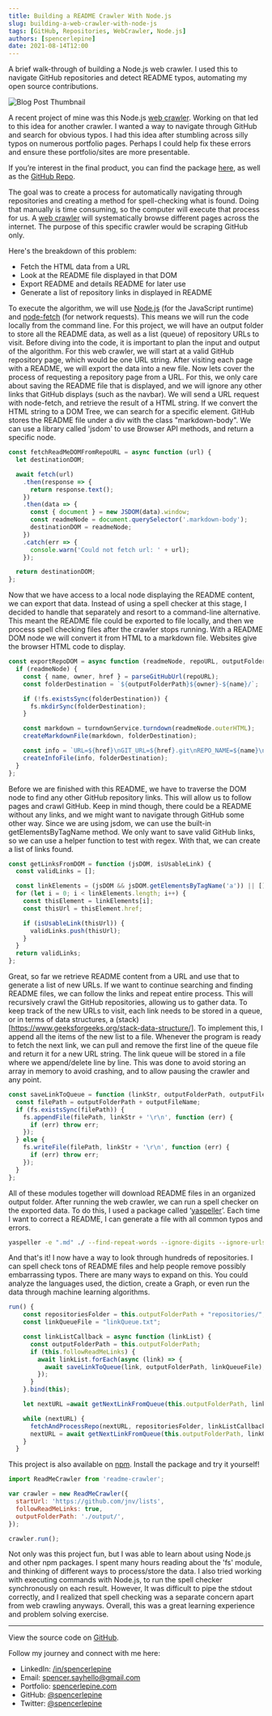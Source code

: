 ```yaml
---
title: Building a README Crawler With Node.js
slug: building-a-web-crawler-with-node-js
tags: [GitHub, Repositories, WebCrawler, Node.js]
authors: [spencerlepine]
date: 2021-08-14T12:00
---
```


A brief walk-through of building a Node.js web crawler. I used this to navigate GitHub repositories and detect README typos, automating my open source contributions.

<!-- truncate -->

![Blog Post Thumbnail](./thumbnail.jpg)

A recent project of mine was this Node.js [web crawler](https://github.com/spencerlepine/readme-crawler). Working on that led to this idea for another crawler. I wanted a way to
navigate through GitHub and search for obvious typos. I had this idea after stumbling across silly typos on numerous portfolio pages. Perhaps I could help fix these errors and
ensure these portfolio/sites are more presentable.

If you’re interest in the final product, you can find the package [here](https://www.npmjs.com/package/readme-crawler), as well as the
[GitHub Repo](https://github.com/spencerlepine/readme-crawler).

The goal was to create a process for automatically navigating through repositories and creating a method for spell-checking what is found. Doing that manually is time consuming, so
the computer will execute that process for us. A [web crawler](https://www.cloudflare.com/learning/bots/what-is-a-web-crawler/) will systematically browse different pages across
the internet. The purpose of this specific crawler would be scraping GitHub only.

Here's the breakdown of this problem:

- Fetch the HTML data from a URL
- Look at the README file displayed in that DOM
- Export README and details README for later use
- Generate a list of repository links in displayed in README

To execute the algorithm, we will use [Node.js](https://nodejs.org/) (for the JavaScript runtime) and [node-fetch](https://www.npmjs.com/package/node-fetch) (for network requests).
This means we will run the code locally from the command line. For this project, we will have an output folder to store all the README data, as well as a list (queue) of repository
URLs to visit. Before diving into the code, it is important to plan the input and output of the algorithm. For this web crawler, we will start at a valid GitHub repository page,
which would be one URL string. After visiting each page with a README, we will export the data into a new file. Now lets cover the process of requesting a repository page from a
URL. For this, we only care about saving the README file that is displayed, and we will ignore any other links that GitHub displays (such as the navbar). We will send a URL request
with node-fetch, and retrieve the result of a HTML string. If we convert the HTML string to a DOM Tree, we can search for a specific element. GitHub stores the README file under a
div with the class "markdown-body". We can use a library called 'jsdom' to use Browser API methods, and return a specific node.

```js
const fetchReadMeDOMFromRepoURL = async function (url) {
  let destinationDOM;

  await fetch(url)
    .then(response => {
      return response.text();
    })
    .then(data => {
      const { document } = new JSDOM(data).window;
      const readmeNode = document.querySelector('.markdown-body');
      destinationDOM = readmeNode;
    })
    .catch(err => {
      console.warn('Could not fetch url: ' + url);
    });

  return destinationDOM;
};
```

Now that we have access to a local node displaying the README content, we can export that data. Instead of using a spell checker at this stage, I decided to handle that separately
and resort to a command-line alternative. This meant the README file could be exported to file locally, and then we process spell checking files after the crawler stops running.
With a README DOM node we will convert it from HTML to a markdown file. Websites give the browser HTML code to display.

```js
const exportRepoDOM = async function (readmeNode, repoURL, outputFolderPath) {
  if (readmeNode) {
    const { name, owner, href } = parseGitHubUrl(repoURL);
    const folderDestination = `${outputFolderPath}${owner}-${name}/`;

    if (!fs.existsSync(folderDestination)) {
      fs.mkdirSync(folderDestination);
    }

    const markdown = turndownService.turndown(readmeNode.outerHTML);
    createMarkdownFile(markdown, folderDestination);

    const info = `URL=${href}\nGIT_URL=${href}.git\nREPO_NAME=${name}\nOWNER=${owner}\n`;
    createInfoFile(info, folderDestination);
  }
};
```

Before we are finished with this README, we have to traverse the DOM node to find any other GitHub repository links. This will allow us to follow pages and crawl GitHub. Keep in
mind though, there could be a README without any links, and we might want to navigate through GitHub some other way. Since we are using jsdom, we can use the built-in
getElementsByTagName method. We only want to save valid GitHub links, so we can use a helper function to test with regex. With that, we can create a list of links found.

```js
const getLinksFromDOM = function (jsDOM, isUsableLink) {
  const validLinks = [];

  const linkElements = (jsDOM && jsDOM.getElementsByTagName('a')) || [];
  for (let i = 0; i < linkElements.length; i++) {
    const thisElement = linkElements[i];
    const thisUrl = thisElement.href;

    if (isUsableLink(thisUrl)) {
      validLinks.push(thisUrl);
    }
  }
  return validLinks;
};
```

Great, so far we retrieve README content from a URL and use that to generate a list of new URLs. If we want to continue searching and finding README files, we can follow the links
and repeat entire process. This will recursively crawl the GitHub repositories, allowing us to gather data. To keep track of the new URLs to visit, each link needs to be stored in
a queue, or in terms of data structures, a (stack)[https://www.geeksforgeeks.org/stack-data-structure/]. To implement this, I append all the items of the new list to a file.
Whenever the program is ready to fetch the next link, we can pull and remove the first line of the queue file and return it for a new URL string. The link queue will be stored in a
file where we append/delete line by line. This was done to avoid storing an array in memory to avoid crashing, and to allow pausing the crawler and any point.

```js
const saveLinkToQueue = function (linkStr, outputFolderPath, outputFileName) {
  const filePath = outputFolderPath + outputFileName;
  if (fs.existsSync(filePath)) {
    fs.appendFile(filePath, linkStr + '\r\n', function (err) {
      if (err) throw err;
    });
  } else {
    fs.writeFile(filePath, linkStr + '\r\n', function (err) {
      if (err) throw err;
    });
  }
};
```

All of these modules together will download README files in an organized output folder. After running the web crawler, we can run a spell checker on the exported data. To do this,
I used a package called ‘[yaspeller](https://www.npmjs.com/package/yaspeller)’. Each time I want to correct a README, I can generate a file with all common typos and errors.

```sh
yaspeller -e ".md" ./ --find-repeat-words --ignore-digits --ignore-urls --only-errors &> "spellcheck.txt"
```

And that's it! I now have a way to look through hundreds of repositories. I can spell check tons of README files and help people remove possibly embarrassing typos. There are many
ways to expand on this. You could analyze the languages used, the diction, create a Graph, or even run the data through machine learning algorithms.

```js
run() {
    const repositoriesFolder = this.outputFolderPath + "repositories/";
    const linkQueueFile = "linkQueue.txt";

    const linkListCallback = async function (linkList) {
      const outputFolderPath = this.outputFolderPath;
      if (this.followReadMeLinks) {
        await linkList.forEach(async (link) => {
          await saveLinkToQueue(link, outputFolderPath, linkQueueFile);
        });
      }
    }.bind(this);

    let nextURL =await getNextLinkFromQueue(this.outputFolderPath, linkQueueFile

    while (nextURL) {
      fetchAndProcessRepo(nextURL, repositoriesFolder, linkListCallback);
      nextURL = await getNextLinkFromQueue(this.outputFolderPath, linkQueueFile);
    }
  }
```

This project is also available on [npm](https://www.npmjs.com/package/readme-crawler). Install the package and try it yourself!

```js
import ReadMeCrawler from 'readme-crawler';

var crawler = new ReadMeCrawler({
  startUrl: 'https://github.com/jnv/lists',
  followReadMeLinks: true,
  outputFolderPath: './output/',
});

crawler.run();
```

Not only was this project fun, but I was able to learn about using Node.js and other npm packages. I spent many hours reading about the 'fs' module, and thinking of different ways
to process/store the data. I also tried working with executing commands with Node.js, to run the spell checker synchronously on each result. However, It was difficult to pipe the
stdout correctly, and I realized that spell checking was a separate concern apart from web crawling anyways. Overall, this was a great learning experience and problem solving
exercise.

---

View the source code on [GitHub](https://github.com/spencerlepine/readme-crawler).

Follow my journey and connect with me here:

- LinkedIn: [/in/spencerlepine](https://www.linkedin.com/in/spencerlepine/)
- Email: [spencer.sayhello@gmail.com](mailto:spencer.sayhello@gmail.com)
- Portfolio: [spencerlepine.com](https://spencerlepine.com)
- GitHub: [@spencerlepine](https://github.com/spencerlepine)
- Twitter: [@spencerlepine](https://twitter.com/spencerlepine)
